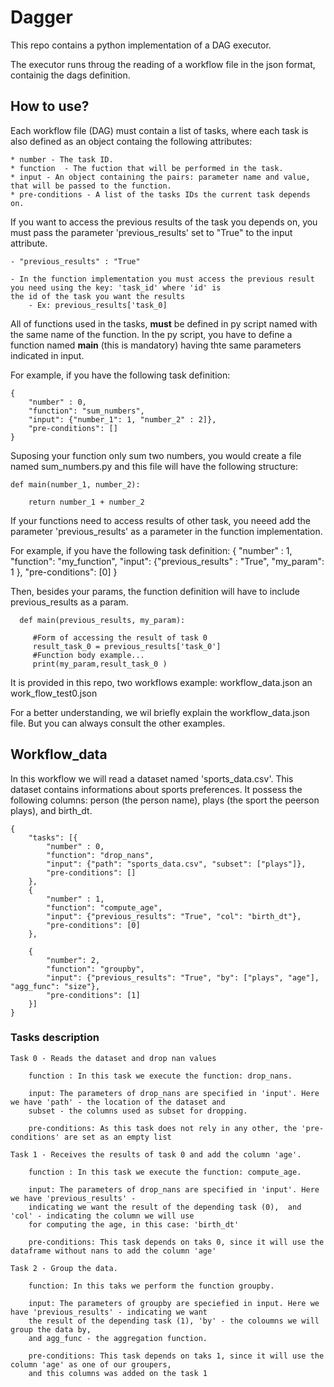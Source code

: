 # Dagger

This repo contains a python implementation of a DAG executor.

The executor runs throug the reading of a workflow file in the json format, containig the dags definition.

## How to use?

Each workflow file (DAG) must contain a list of tasks, where each task is also defined as an object containg the following attributes: 

    * number - The task ID.
    * function  - The fuction that will be performed in the task.
    * input - An object containing the pairs: parameter name and value, that will be passed to the function.
    * pre-conditions - A list of the tasks IDs the current task depends on.

If you want to access the previous results of the task you depends on, you must pass the parameter 'previous_results' set to "True" 
to the input attribute.

    - "previous_results" : "True"

    - In the function implementation you must access the previous result you need using the key: 'task_id' where 'id' is 
    the id of the task you want the results 
        - Ex: previous_results['task_0]

All of functions used in the tasks, **must** be defined in py script named with the same name of the function. 
In the py script, you have to define a function named **main** (this is mandatory) having thte same parameters indicated in input.

For example, if you have the following task definition:

    {
        "number" : 0,
        "function": "sum_numbers",
        "input": {"number_1": 1, "number_2" : 2]},
        "pre-conditions": []
    }

Suposing your function only sum two numbers, you would create a file named sum_numbers.py and this file will have the following structure:

    def main(number_1, number_2):

        return number_1 + number_2
        
If your functions need to access results of other task, you neeed add the parameter 'previous_results' as a parameter in the function
implementation.
   
   For example, if you have the following task definition:
       {
           "number" : 1,
           "function": "my_function",
           "input": {"previous_results" : "True", "my_param": 1 },
           "pre-conditions": [0]
       }
       
   Then, besides your params, the function definition will have to include previous_results as a param.
   
      def main(previous_results, my_param):
      
         #Form of accessing the result of task 0
         result_task_0 = previous_results['task_0'] 
         #Function body example...
         print(my_param,result_task_0 )
  
   

It is provided in this repo, two workflows example: workflow_data.json an work_flow_test0.json

For a better understanding, we wil briefly explain the workflow_data.json file. But you can always consult the other examples. 

## Workflow_data

In this workflow we will read a dataset named 'sports_data.csv'. This dataset contains informations about sports preferences. 
It possess the following columns: person (the person name), plays (the sport the peerson plays), and birth_dt.


    {
        "tasks": [{
            "number" : 0,
            "function": "drop_nans",
            "input": {"path": "sports_data.csv", "subset": ["plays"]},
            "pre-conditions": []
        },
        {
            "number" : 1,
            "function": "compute_age",
            "input": {"previous_results": "True", "col": "birth_dt"},
            "pre-conditions": [0]
        },

        {
            "number": 2,
            "function": "groupby",
            "input": {"previous_results": "True", "by": ["plays", "age"], "agg_func": "size"},
            "pre-conditions": [1]
        }]
    }


### Tasks description
    Task 0 - Reads the dataset and drop nan values

        function : In this task we execute the function: drop_nans.

        input: The parameters of drop_nans are specified in 'input'. Here we have 'path' - the location of the dataset and
        subset - the columns used as subset for dropping.

        pre-conditions: As this task does not rely in any other, the 'pre-conditions' are set as an empty list

    Task 1 - Receives the results of task 0 and add the column 'age'.

        function : In this task we execute the function: compute_age.

        input: The parameters of drop_nans are specified in 'input'. Here we have 'previous_results' - 
        indicating we want the result of the depending task (0),  and 'col' - indicating the column we will use 
        for computing the age, in this case: 'birth_dt'

        pre-conditions: This task depends on taks 0, since it will use the dataframe without nans to add the column 'age'

    Task 2 - Group the data.

        function: In this taks we perform the function groupby.

        input: The parameters of groupby are speciefied in input. Here we have 'previous_results' - indicating we want 
        the result of the depending task (1), 'by' - the coloumns we will group the data by,
        and agg_func - the aggregation function.

        pre-conditions: This task depends on taks 1, since it will use the column 'age' as one of our groupers, 
        and this columns was added on the task 1

